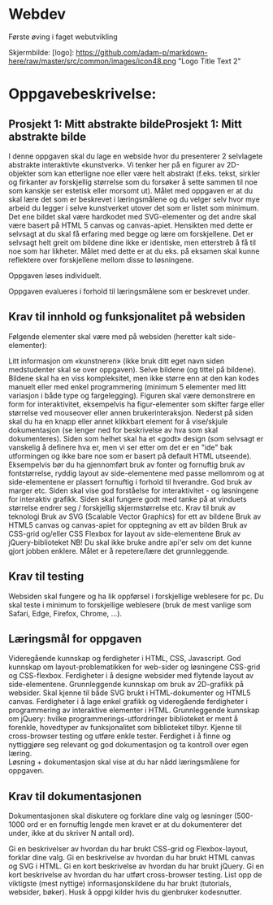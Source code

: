 # Webdev
Første øving i faget webutvikling

Skjermbilde:
[logo]: https://github.com/adam-p/markdown-here/raw/master/src/common/images/icon48.png "Logo Title Text 2"


# Oppgavebeskrivelse: 
## Prosjekt 1: Mitt abstrakte bildeProsjekt 1: Mitt abstrakte bilde

I denne oppgaven skal du lage en webside hvor du presenterer 2 selvlagete abstrakte interaktivte «kunstverk». Vi tenker her på en figurer av 2D-objekter som kan etterligne noe eller være helt abstrakt (f.eks. tekst, sirkler og firkanter av forskjellig størrelse som du forsøker å sette sammen til noe som kanskje ser estetisk eller morsomt ut). Målet med oppgaven er at du skal lære det som er beskrevet i læringsmålene og du velger selv hvor mye arbeid du legger i selve kunstverket utover det som er listet som minimum. Det ene bildet skal være hardkodet med SVG-elementer og det andre skal være basert på HTML 5 canvas og canvas-apiet. Hensikten med dette er selvsagt at du skal få erfaring med begge og lære om forskjellene. Det er selvsagt helt greit om bildene dine ikke er identiske, men etterstreb å få til noe som har likheter. Målet med dette er at du eks. på eksamen skal kunne reflektere over forskjellene mellom disse to løsningene.

Oppgaven løses individuelt.

Oppgaven evalueres i forhold til læringsmålene som er beskrevet under.

## Krav til innhold og funksjonalitet på websiden
Følgende elementer skal være med på websiden (heretter kalt side-elementer):

Litt informasjon om «kunstneren» (ikke bruk ditt eget navn siden medstudenter skal se over oppgaven).
Selve bildene (og tittel på bildene).
Bildene skal ha en viss kompleksitet, men ikke større enn at den kan kodes manuelt eller med enkel programmering (minimum 5 elementer med litt variasjon i både type og fargelegging). 
Figuren skal være demonstrere en form for interaktivitet, eksempelvis ha figur-elementer som skifter farge eller størrelse ved mouseover eller annen brukerinteraksjon. 
Nederst på siden skal du ha en knapp eller annet klikkbart element for å vise/skjule dokumentasjon (se lenger ned for beskrivelse av hva som skal dokumenteres). 
Siden som helhet skal ha et «godt» design (som selvsagt er vanskelig å definere hva er, men vi ser etter om det er en "ide" bak utformingen og ikke bare noe som er basert på default HTML utseende). Eksempelvis bør du ha gjennomført bruk av fonter og fornuftig bruk av fontstørrelse, ryddig layout av side-elementene med passe mellomrom og at side-elementene er plassert fornuftig i forhold til hverandre. God bruk av marger etc. 
Siden skal vise god forståelse for interaktivitet - og løsningene for interaktiv grafikk.
Siden skal fungere godt med tanke på at vinduets størrelse endrer seg / forskjellig skjermstørrelse etc.
Krav til bruk av teknologi
Bruk av SVG (Scalable Vector Graphics) for ett av bildene
Bruk av HTML5 canvas og canvas-apiet for opptegning av ett av bilden
Bruk av CSS-grid og/eller CSS Flexbox for layout av side-elementene
Bruk av jQuery-biblioteket
NB! Du skal ikke bruke andre api'er selv om det kunne gjort jobben enklere. Målet er å repetere/lære det grunnleggende.

## Krav til testing
Websiden skal fungere og ha lik oppførsel i forskjellige weblesere for pc. 
Du skal teste i minimum to forskjellige weblesere (bruk de mest vanlige som Safari, Edge, Firefox, Chrome, ...).

## Læringsmål for oppgaven
Videregående kunnskap og ferdigheter i HTML, CSS, Javascript.
God kunnskap om layout-problematikken for web-sider og løsningene CSS-grid og CSS-flexbox. 
Ferdigheter i å designe websider med flytende layout av side-elementene.
Grunnleggende kunnskap om bruk av 2D-grafikk på websider. Skal kjenne til både SVG brukt i HTML-dokumenter og HTML5 canvas.
Ferdigheter i å lage enkel grafikk og videregående ferdigheter i programmering av interaktive elementer i HTML.
Grunnleggende kunnskap om jQuery: hvilke programmerings-utfordringer biblioteket er ment å forenkle, hovedtyper av funksjonalitet som biblioteket tilbyr.
Kjenne til cross-browser testing og utføre enkle tester. 
Ferdighet i å finne og nyttiggjøre seg relevant og god dokumentasjon og ta kontroll over egen læring.  
Løsning + dokumentasjon skal vise at du har nådd læringsmålene for oppgaven.

## Krav til dokumentasjonen
Dokumentasjonen skal diskutere og forklare dine valg og løsninger (500-1000 ord er en fornuftig lengde men kravet er at du dokumenterer det under, ikke at du skriver N antall ord). 

Gi en beskrivelser av hvordan du har brukt CSS-grid og Flexbox-layout, forklar dine valg. 
Gi en beskrivelse av hvordan du har brukt HTML canvas og SVG i HTML. 
Gi en kort beskrivelse av hvordan du har brukt jQuery.
Gi en kort beskrivelse av hvordan du har utført cross-browser testing. 
List opp de viktigste (mest nyttige) informasjonskildene du har brukt (tutorials, websider, bøker).
Husk å oppgi kilder hvis du gjenbruker kodesnutter. 
